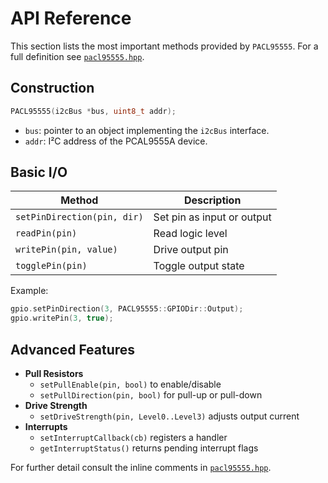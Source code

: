 # API Reference

This section lists the most important methods provided by `PACL95555`. For a full definition see [`pacl95555.hpp`](../src/pacl95555.hpp).

## Construction

```cpp
PACL95555(i2cBus *bus, uint8_t addr);
```

- `bus`: pointer to an object implementing the `i2cBus` interface.
- `addr`: I²C address of the PCAL9555A device.

## Basic I/O

| Method | Description |
| ------ | ----------- |
| `setPinDirection(pin, dir)` | Set pin as input or output |
| `readPin(pin)` | Read logic level |
| `writePin(pin, value)` | Drive output pin |
| `togglePin(pin)` | Toggle output state |

Example:

```cpp
gpio.setPinDirection(3, PACL95555::GPIODir::Output);
gpio.writePin(3, true);
```

## Advanced Features

- **Pull Resistors**
  - `setPullEnable(pin, bool)` to enable/disable
  - `setPullDirection(pin, bool)` for pull-up or pull-down
- **Drive Strength**
  - `setDriveStrength(pin, Level0..Level3)` adjusts output current
- **Interrupts**
  - `setInterruptCallback(cb)` registers a handler
  - `getInterruptStatus()` returns pending interrupt flags

For further detail consult the inline comments in [`pacl95555.hpp`](../src/pacl95555.hpp).
